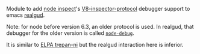 Module to add [node inspect](https://nodejs.org/api/debugger.html)'s [V8-inspector-protocol](https://chromedevtools.github.io/devtools-protocol/v8/Debugger)
debugger support to emacs
[realgud](https://elpa.gnu.org/packages/realgud.html).

Note: for node before version 6.3, an older protocol is used.  In realgud,
that debugger for the older version is called [`node-debug`](https://elpa.gnu.org/packages/realgud-node-debug.html).

It is similar to [ELPA trepan-ni](https://elpa.gnu.org/packages/realgud-trepan-ni.html) but the realgud interaction here is inferior.
